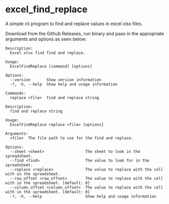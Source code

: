 # excel_find_replace

A simple cli program to find and replace values in excel xlsx files.

Download from the Github Releases, run binary and pass in the appropriate arguments and options as seen below:

```text
Description:
  Excel xlsx find find and replace.

Usage:
  ExcelFindReplace [command] [options]

Options:
  --version       Show version information
  -?, -h, --help  Show help and usage information

Commands:
  replace <file>  find and replace string

Description:
  find and replace string

Usage:
  ExcelFindReplace replace <file> [options]

Arguments:
  <file>  The file path to use for the find and replace.

Options:
  --sheet <sheet>                  The sheet to look in the spreadsheet.
  --find <find>                    The value to look for in the spreadsheet.
  --replace <replace>              The value to replace with the cell with in the spreadsheet.
  --row_offset <row_offset>        The value to replace with the cell with in the spreadsheet. [default: 0]
  --column_offset <column_offset>  The value to replace with the cell with in the spreadsheet. [default: 0]
  -?, -h, --help                   Show help and usage information
```
